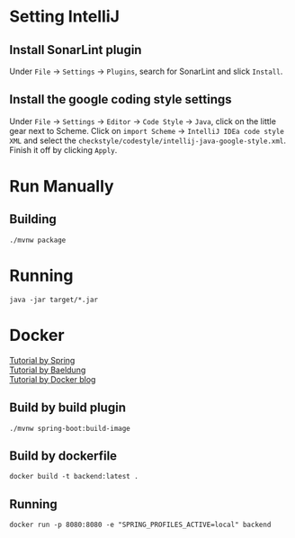 # Setting IntelliJ

## Install SonarLint plugin

Under `File` -> `Settings` -> `Plugins`, search for SonarLint and slick `Install`.

## Install the google coding style settings

Under `File` -> `Settings` -> `Editor` -> `Code Style` -> `Java`, click on the little gear next
to Scheme. Click on `import Scheme` -> `IntelliJ IDEa code style XML` and select
the `checkstyle/codestyle/intellij-java-google-style.xml`. Finish it off by clicking `Apply`.

# Run Manually

## Building

```
./mvnw package
```

# Running

```
java -jar target/*.jar
```

# Docker

[Tutorial by Spring](https://spring.io/guides/topicals/spring-boot-docker/)  
[Tutorial by Baeldung](https://www.baeldung.com/spring-boot-docker-images)  
[Tutorial by Docker blog](https://www.docker.com/blog/kickstart-your-spring-boot-application-development/)

## Build by build plugin

```
./mvnw spring-boot:build-image
```

## Build by dockerfile

```
docker build -t backend:latest .
```

## Running

```
docker run -p 8080:8080 -e "SPRING_PROFILES_ACTIVE=local" backend
```